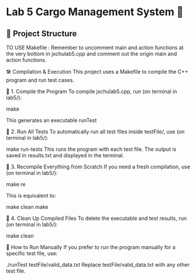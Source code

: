 # Lab 5 Cargo Management System 🚀

## 📂 Project Structure

TO USE Makefile :
Remember to uncomment main and action functions at the very bottom in jxchulab5.cpp and comment out the origin main and action functions.

🛠 Compilation & Execution
This project uses a Makefile to compile the C++ program and run test cases.

🔹 1. Compile the Program
To compile jxchulab5.cpp, run (on terminal in lab5/):

make

This generates an executable runTest

🔹 2. Run All Tests
To automatically run all test files inside testFile/, use (on terminal in lab5/):

make run-tests
This runs the program with each test file.
The output is saved in results.txt and displayed in the terminal.

🔹 3. Recompile Everything from Scratch
If you need a fresh compilation, use (on terminal in lab5/):

make re

This is equivalent to:

make clean
make

🔹 4. Clean Up Compiled Files
To delete the executable and test results, run (on terminal in lab5/):

make clean

📜 How to Run Manually
If you prefer to run the program manually for a specific test file, use:

./runTest testFile/valid_data.txt
Replace testFile/valid_data.txt with any other test file.

